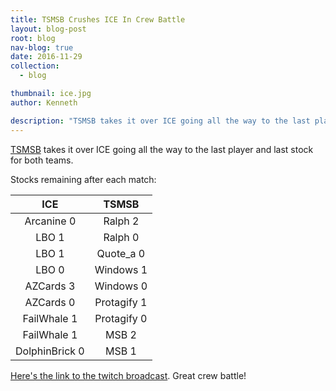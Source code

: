 ```yaml
---
title: TSMSB Crushes ICE In Crew Battle
layout: blog-post
root: blog
nav-blog: true
date: 2016-11-29
collection:
  - blog

thumbnail: ice.jpg
author: Kenneth

description: "TSMSB takes it over ICE going all the way to the last player and last stock for both teams."
---
```


[TSMSB](http://cdn.bulbagarden.net/upload/f/ff/272Ludicolo.png) takes it over ICE going all the way to the last player and last stock for both teams. 


Stocks remaining after each match:

ICE | TSMSB
:-: | :-:
Arcanine 0 | Ralph 2 
LBO  1 | Ralph 0
LBO 1 | Quote_a 0
LBO 0 | Windows 1
AZCards 3 | Windows 0
AZCards 0 | Protagify 1
FailWhale 1 | Protagify 0
FailWhale 1 | MSB 2 
DolphinBrick 0 | MSB 1

[Here's the link to the twitch broadcast](https://www.twitch.tv/rivalsofaether/v/103870552?t=20m07s). Great crew battle!